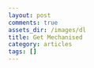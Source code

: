 ```yaml
---
layout: post
comments: true
assets_dir: /images/dl
title: Get Mechanised
category: articles
tags: []
---
```

